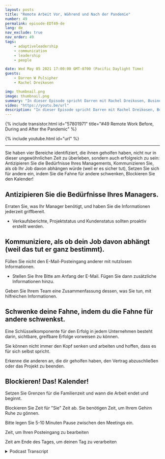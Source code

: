 ```yaml
---
layout: posts
title: "Remote Arbeit Vor, Während und Nach der Pandemie"
number: 49
permalink: episode-EDT49-de
lang: de
nav_exclude: true
nav_order: 49
tags:
    - adaptiveleadership
    - communication
    - leadership
    - people

date: Wed May 05 2021 17:00:00 GMT-0700 (Pacific Daylight Time)
guests:
    - Darren W Pulsipher
    - Rachel Dreikosen

img: thumbnail.png
image: thumbnail.png
summary: "In dieser Episode spricht Darren mit Rachel Dreikosen, Business Development Manager im öffentlichen Sektor bei Intel, darüber, wie COVID-19 ihr Work-Life-Balance beeinflusst hat und warum sie einen Blog gestartet hat, um anderen weiblichen technischen Vertriebsprofis zu helfen."
video: "https://youtu.be/url"
description: "In dieser Episode spricht Darren mit Rachel Dreikosen, Business Development Manager im öffentlichen Sektor bei Intel, darüber, wie COVID-19 ihr Work-Life-Balance beeinflusst hat und warum sie einen Blog gestartet hat, um anderen weiblichen technischen Vertriebsprofis zu helfen."
---
```


<div>
{% include transistor.html id="57801971" title="#49 Remote Work Before, During and After the Pandemic" %}

{% include youtube.html id="url" %}
</div>

---

Sie haben vier Bereiche identifiziert, die ihnen geholfen haben, nicht nur in dieser ungewöhnlichen Zeit zu überleben, sondern auch erfolgreich zu sein: Antizipieren Sie die Bedürfnisse Ihres Managements, Kommunizieren Sie, als ob Ihr Job davon abhängen würde (weil er es sicher tut), Setzen Sie sich für andere ein, indem Sie die Fahne für andere schwenken, Blockieren Sie den Kalender!

## Antizipieren Sie die Bedürfnisse Ihres Managers.

Erraten Sie, was Ihr Manager benötigt, und haben Sie die Informationen jederzeit griffbereit.

* Verkaufsberichte, Projektstatus und Kundenstatus sollten proaktiv erstellt werden.

## Kommuniziere, als ob dein Job davon abhängt (weil das tut er ganz bestimmt).

Füllen Sie nicht den E-Mail-Posteingang anderer mit nutzlosen Informationen.

* Stellen Sie Ihre Bitte am Anfang der E-Mail. Fügen Sie dann zusätzliche Informationen hinzu.

Geben Sie Ihrem Team eine Zusammenfassung dessen, was Sie tun, mit hilfreichen Informationen.

## Schwenke deine Fahne, indem du die Fahne für andere schwenkst.

Eine Schlüsselkomponente für den Erfolg in jedem Unternehmen besteht darin, sichtbare, greifbare Erfolge vorweisen zu können.

Sie können nicht immer den Kopf senken und arbeiten und hoffen, dass es für sich selbst spricht.

Erkenne die anderen an, die dir geholfen haben, den Vertrag abzuschließen oder das Projekt zu beenden.

## Blockieren! Das! Kalender!

Setzen Sie Grenzen für die Familienzeit und wann die Arbeit endet und beginnt.

Blockieren Sie Zeit für "Sie" Zeit ab. Sie benötigen Zeit, um Ihrem Gehirn Ruhe zu gönnen.

Bitte legen Sie 5-10 Minuten Pause zwischen den Meetings ein.

Zeit, um Ihren Posteingang zu bearbeiten

Zeit am Ende des Tages, um deinen Tag zu verarbeiten



<details>
<summary> Podcast Transcript </summary>

<p></p>

</details>

